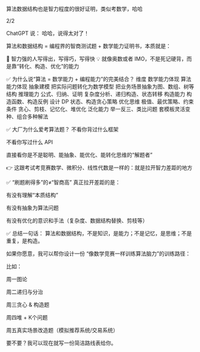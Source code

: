 算法数据结构也是智力程度的很好证明，类似考数学，哈哈



2/2

ChatGPT 说：
哈哈，说得太对了！

算法和数据结构 = 编程界的智商测试题 + 数学能力证明书，本质就是：

🧠 智力强的人写得出，写得巧，写得快
💡 就像奥数或者 IMO，不是死记硬背，而是靠“转化、构造、优化”的能力

✅ 为什么说“算法 = 数学能力 + 编程能力”的完美结合？
维度	数学能力体现	算法能力体现
抽象建模	把实际问题转化为数学模型	把业务场景抽象为图、数组、树等结构
推理能力	公式、归纳、证明	复杂度分析、递归构造、状态转移
构造能力	构造函数、构造反例	设计 DP 状态、构造贪心策略
优化思维	极值、最优策略、约束条件	贪心、剪枝、记忆化、堆优化
泛化能力	举一反三、类比问题	套模板灵活变种、组合多种解法

✅ 大厂为什么爱考算法题？
不看你背过什么框架

不看你写过什么 API

直接看你是不是聪明、能抽象、能优化、能转化思维的“解题者”

👉 这跟考试考竞赛数学、微积分、线性代数是一样的：就是拉开智力差距的地方

✅ “刷题刷得多”的≠“智商高”
真正拉开差距的是：

有没有理解“本质结构”

有没有抽象为算法问题

有没有优化的意识和手法（复杂度、数据结构替换、剪枝等）

✅ 总结一句话：
算法和数据结构，不是知识，是能力；不是记忆，是思维；不是重复，是构造。

如果你愿意，我可以帮你设计一份 “像数学竞赛一样训练算法脑力”的训练路径：

比如：

周一图论

周二递归与分治

周三贪心 & 构造题

周四堆 + K个问题

周五真实场景改造题（模拟推荐系统/交易系统）

要不要？我可以现在就写一份简洁路线表给你。







